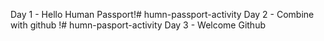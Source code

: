 Day 1 - Hello Human Passport!# humn-passport-activity
Day 2 - Combine with github !# humn-pasport-activity
Day 3 - Welcome Github
